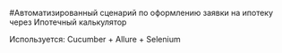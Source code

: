 #Автоматизированный сценарий по оформлению заявки на ипотеку через Ипотечный калькулятор


Используется: Cucumber + Allure + Selenium
